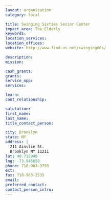 ```yaml
---
layout: organization
category: local

title: Swinging Sixties Senior Center
impact_area: The Elderly
keywords: 
location_services: 
location_offices: 
website: http://www.find-us.net/swinging60s/

description: 
mission: 

cash_grants: 
grants: 
service_opp: 
services: 

learn: 
cont_relationship: 

salutation: 
first_name: 
last_name: 
title_contact_person: 

city: Brooklyn
state: NY
address: |
  211 Ainslie St.  
  Brooklyn NY 11211
lat: 40.712948
lng: -73.945658
phone: 718-963-3793
ext: 
fax: 718-963-2535
email: 
preferred_contact: 
contact_person_intro: 
---
```

